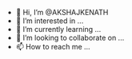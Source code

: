- 👋 Hi, I’m @AKSHAJKENATH
- 👀 I’m interested in ...
- 🌱 I’m currently learning ...
- 💞️ I’m looking to collaborate on ...
- 📫 How to reach me ...

<!---
AKSHAJKENATH/AKSHAJKENATH is a ✨ special ✨ repository because its `README.md` (this file) appears on your GitHub profile.
You can click the Preview link to take a look at your changes.
--->

